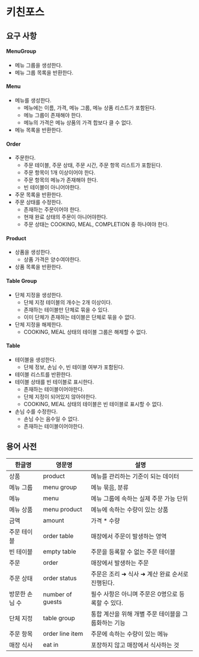 # 키친포스

## 요구 사항

#### MenuGroup
- 메뉴 그룹을 생성한다.
- 메뉴 그룹 목록을 반환한다.

#### Menu
- 메뉴를 생성한다.
   - 메뉴에는 이름, 가격, 메뉴 그룹, 메뉴 상품 리스트가 포함된다. 
   - 메뉴 그룹이 존재해야 한다.
   - 메뉴의 가격은 메뉴 상품의 가격 합보다 클 수 없다.
- 메뉴 목록을 반환한다.

#### Order
- 주문한다.
    - 주문 테이블, 주문 상태, 주문 시간, 주문 항목 리스트가 포함된다.
    - 주문 항목이 1개 이상이어야 한다.
    - 주문 항목의 메뉴가 존재해야 한다.
    - 빈 테이블이 아니어야한다.
- 주문 목록을 반환한다.
- 주문 상태를 수정한다.
    - 존재하는 주문이어야 한다.
    - 현재 완료 상태의 주문이 아니어야한다.
    - 주문 상태는 COOKING, MEAL, COMPLETION 중 하나여야 한다.

#### Product
- 상품을 생성한다.
    - 상품 가격은 양수여야한다.
- 상품 목록을 반환한다.

#### Table Group
- 단체 지정을 생성한다.
    - 단체 지정 테이블의 개수는 2개 이상이다.
    - 존재하는 테이블만 단체로 묶을 수 있다.
    - 이미 단체가 존재하는 테이블은 단체로 묶을 수 없다.
- 단체 지정을 해제한다.
    - COOKING, MEAL 상태의 테이블 그룹은 해제할 수 없다.

#### Table
- 테이블을 생성한다.
    - 단체 정보, 손님 수, 빈 테이블 여부가 포함된다.
- 테이블 리스트를 반환한다.
- 테이블 상태를 빈 테이블로 표시한다.
    - 존재하는 테이블이어야한다.
    - 단체 지정이 되어있지 않아야한다.
    - COOKING, MEAL 상태의 테이블은 빈 테이블로 표시할 수 없다.
- 손님 수를 수정한다.
    - 손님 수는 음수일 수 없다.
    - 존재하는 테이블이어야한다.

## 용어 사전

| 한글명 | 영문명 | 설명 |
| --- | --- | --- |
| 상품 | product | 메뉴를 관리하는 기준이 되는 데이터 |
| 메뉴 그룹 | menu group | 메뉴 묶음, 분류 |
| 메뉴 | menu | 메뉴 그룹에 속하는 실제 주문 가능 단위 |
| 메뉴 상품 | menu product | 메뉴에 속하는 수량이 있는 상품 |
| 금액 | amount | 가격 * 수량 |
| 주문 테이블 | order table | 매장에서 주문이 발생하는 영역 |
| 빈 테이블 | empty table | 주문을 등록할 수 없는 주문 테이블 |
| 주문 | order | 매장에서 발생하는 주문 |
| 주문 상태 | order status | 주문은 조리 ➜ 식사 ➜ 계산 완료 순서로 진행된다. |
| 방문한 손님 수 | number of guests | 필수 사항은 아니며 주문은 0명으로 등록할 수 있다. |
| 단체 지정 | table group | 통합 계산을 위해 개별 주문 테이블을 그룹화하는 기능 |
| 주문 항목 | order line item | 주문에 속하는 수량이 있는 메뉴 |
| 매장 식사 | eat in | 포장하지 않고 매장에서 식사하는 것 |
